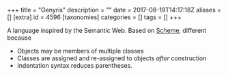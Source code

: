 +++
title = "Genyris"
description = ""
date = 2017-08-19T14:17:18Z
aliases = []
[extra]
id = 4596
[taxonomies]
categories = []
tags = []
+++

A language inspired by the Semantic Web. Based on [Scheme](https://rosettacode.org/wiki/Scheme), different because
* Objects may be members of multiple classes
* Classes are assigned and re-assigned to objects _after_ construction
* Indentation syntax reduces parentheses.
